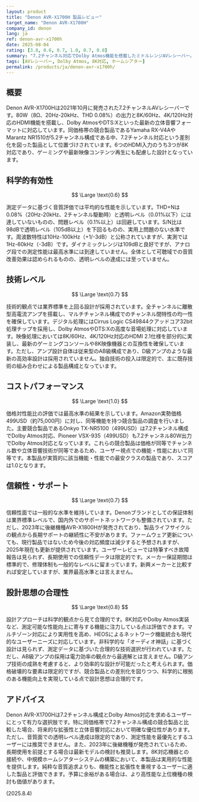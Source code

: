 ```yaml
---
layout: product
title: "Denon AVR-X1700H 製品レビュー"
target_name: "Denon AVR-X1700H"
company_id: denon
lang: ja
ref: denon-avr-x1700h
date: 2025-08-04
rating: [3.8, 0.6, 0.7, 1.0, 0.7, 0.8]
summary: "7.2チャンネル対応でDolby Atmos機能を搭載したミドルレンジAVレシーバー。該当機能・性能で競合製品と同等クラスの価格設定を実現し、優れたコストパフォーマンスを持つが、測定性能は標準的レベル。"
tags: [AVレシーバー, Dolby Atmos, 8K対応, ホームシアター]
permalink: /products/ja/denon-avr-x1700h/
---
```


## 概要

Denon AVR-X1700Hは2021年10月に発売された7.2チャンネルAVレシーバーです。80W（8Ω、20Hz-20kHz、THD 0.08%）の出力と8K/60Hz、4K/120Hz対応のHDMI機能を搭載し、Dolby AtmosやDTS:Xといった最新の立体音響フォーマットに対応しています。同価格帯の競合製品であるYamaha RX-V4AやMarantz NR1510が5.2チャンネル構成である中、7.2チャンネル対応という差別化を図った製品として位置づけされています。6つのHDMI入力のうち3つが8K対応であり、ゲーミングや最新映像コンテンツ再生にも配慮した設計となっています。

## 科学的有効性

$$ \Large \text{0.6} $$

測定データに基づく音質評価では平均的な性能を示しています。THD+Nは0.08%（20Hz-20kHz、2チャンネル駆動時）と透明レベル（0.01%以下）には達していないものの、問題レベル（0.1%以上）は回避しています。S/N比は98dBで透明レベル（105dB以上）を下回るものの、実用上問題のない水準です。周波数特性は10Hz-100kHz（+1/-3dB）と公称されていますが、実測では1Hz-60kHz（-3dB）です。ダイナミックレンジは109dBと良好ですが、アナログ段での測定性能は最高水準には到達していません。全体として可聴域での音質改善効果は認められるものの、透明レベルの達成には至っていません。

## 技術レベル

$$ \Large \text{0.7} $$

技術的観点では業界標準を上回る設計が採用されています。全チャンネルに離散型高電流アンプを搭載し、マルチチャンネル構成でのチャンネル間特性の均一性を確保しています。デジタル処理にはCirrus Logic CS49844クアッドコア32bit処理チップを採用し、Dolby AtmosやDTS:Xの高度な音場処理に対応しています。映像処理においては8K/60Hz、4K/120Hz対応のHDMI 2.1仕様を部分的に実装し、最新のゲーミングコンソールや8K映像機器との互換性を確保しています。ただし、アンプ設計自体は従来型のAB級構成であり、D級アンプのような最新の高効率設計は採用されていません。独自技術の投入は限定的で、主に既存技術の組み合わせによる製品構成となっています。

## コストパフォーマンス

$$ \Large \text{1.0} $$

価格対性能比の評価では最高水準の結果を示しています。Amazon実勢価格499USD（約75,000円）に対し、同等機能を持つ競合製品の調査を行いました。主要競合製品であるOnkyo TX-NR5100（499USD）は7.2チャンネル構成でDolby Atmos対応、Pioneer VSX-935（499USD）も7.2チャンネル80W出力でDolby Atmos対応となっています。これらの競合製品は価格が同等でチャンネル数や立体音響技術が同等であるため、ユーザー視点での機能・性能において同等です。本製品が実質的に該当機能・性能での最安クラスの製品であり、スコアは1.0となります。

## 信頼性・サポート

$$ \Large \text{0.7} $$

信頼性面では一般的な水準を維持しています。Denonブランドとしての保証体制は業界標準レベルで、国内外でのサポートネットワークも整備されています。ただし、2023年に後継機種AVR-X1800Hが発売されており、製品ライフサイクルの観点から長期サポートの継続性に不安があります。ファームウェア更新についても、現行製品ではないため今後の対応頻度は減少すると予想されますが、2025年現在も更新が提供されています。ユーザーレビューでは特筆すべき故障報告は見られず、長期使用での信頼性データは限定的です。メーカー保証期間は標準的で、修理体制も一般的なレベルに留まっています。新興メーカーと比較すれば安定していますが、業界最高水準とは言えません。

## 設計思想の合理性

$$ \Large \text{0.8} $$

設計アプローチは科学的観点から見て合理的です。8K対応やDolby Atmos実装など、測定可能な性能向上に寄与する機能に注力している点は評価できます。マルチゾーン対応により実用性を高め、HEOSによるネットワーク機能統合も現代的なユーザーニーズに対応しています。非科学的な「オーディオ神話」に基づく設計は見られず、測定データに基づいた合理的な技術選択が行われています。ただし、AB級アンプの採用は電力効率の観点から最適解とは言えません。D級アンプ技術の成熟を考慮すると、より効率的な設計が可能だったと考えられます。価格破壊的な要素は限定的ですが、競合製品との差別化を図りつつ、科学的に根拠のある機能向上を実現している点で設計思想は合理的です。

## アドバイス

Denon AVR-X1700Hは7.2チャンネル構成とDolby Atmos対応を求めるユーザーにとって有力な選択肢です。特に同価格帯で7.2チャンネル構成の競合製品と比較した場合、将来的な拡張性と立体音響対応において明確な優位性があります。ただし、音質面での透明レベル達成は限定的であり、測定性能を最優先とするユーザーには推奨できません。また、2023年に後継機種が発売されているため、長期使用を前提とする場合は最新モデルの検討も推奨します。8K対応機器との接続や、中規模ホームシアターシステムの構築において、本製品は実用的な性能を提供します。純粋な音質追求よりも、機能性と拡張性を重視するユーザーに適した製品と評価できます。予算に余裕がある場合は、より高性能な上位機種の検討も価値があります。

(2025.8.4)
